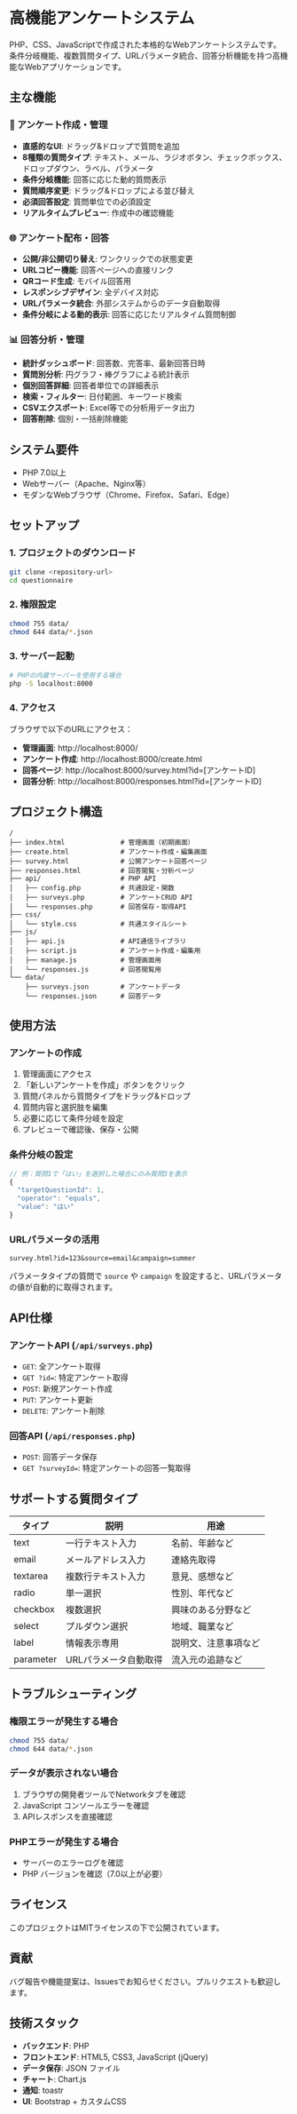 # 高機能アンケートシステム

PHP、CSS、JavaScriptで作成された本格的なWebアンケートシステムです。条件分岐機能、複数質問タイプ、URLパラメータ統合、回答分析機能を持つ高機能なWebアプリケーションです。

## 主な機能

### 📝 アンケート作成・管理
- **直感的なUI**: ドラッグ&ドロップで質問を追加
- **8種類の質問タイプ**: テキスト、メール、ラジオボタン、チェックボックス、ドロップダウン、ラベル、パラメータ
- **条件分岐機能**: 回答に応じた動的質問表示
- **質問順序変更**: ドラッグ&ドロップによる並び替え
- **必須回答設定**: 質問単位での必須設定
- **リアルタイムプレビュー**: 作成中の確認機能

### 🌐 アンケート配布・回答
- **公開/非公開切り替え**: ワンクリックでの状態変更
- **URLコピー機能**: 回答ページへの直接リンク
- **QRコード生成**: モバイル回答用
- **レスポンシブデザイン**: 全デバイス対応
- **URLパラメータ統合**: 外部システムからのデータ自動取得
- **条件分岐による動的表示**: 回答に応じたリアルタイム質問制御

### 📊 回答分析・管理
- **統計ダッシュボード**: 回答数、完答率、最新回答日時
- **質問別分析**: 円グラフ・棒グラフによる統計表示
- **個別回答詳細**: 回答者単位での詳細表示
- **検索・フィルター**: 日付範囲、キーワード検索
- **CSVエクスポート**: Excel等での分析用データ出力
- **回答削除**: 個別・一括削除機能

## システム要件

- PHP 7.0以上
- Webサーバー（Apache、Nginx等）
- モダンなWebブラウザ（Chrome、Firefox、Safari、Edge）

## セットアップ

### 1. プロジェクトのダウンロード

```bash
git clone <repository-url>
cd questionnaire
```

### 2. 権限設定

```bash
chmod 755 data/
chmod 644 data/*.json
```

### 3. サーバー起動

```bash
# PHPの内蔵サーバーを使用する場合
php -S localhost:8000
```

### 4. アクセス

ブラウザで以下のURLにアクセス：

- **管理画面**: http://localhost:8000/
- **アンケート作成**: http://localhost:8000/create.html
- **回答ページ**: http://localhost:8000/survey.html?id=[アンケートID]
- **回答分析**: http://localhost:8000/responses.html?id=[アンケートID]

## プロジェクト構造

```
/
├── index.html              # 管理画面（初期画面）
├── create.html             # アンケート作成・編集画面
├── survey.html             # 公開アンケート回答ページ
├── responses.html          # 回答閲覧・分析ページ
├── api/                    # PHP API
│   ├── config.php          # 共通設定・関数
│   ├── surveys.php         # アンケートCRUD API
│   └── responses.php       # 回答保存・取得API
├── css/
│   └── style.css           # 共通スタイルシート
├── js/
│   ├── api.js              # API通信ライブラリ
│   ├── script.js           # アンケート作成・編集用
│   ├── manage.js           # 管理画面用
│   └── responses.js        # 回答閲覧用
└── data/
    ├── surveys.json        # アンケートデータ
    └── responses.json      # 回答データ
```

## 使用方法

### アンケートの作成

1. 管理画面にアクセス
2. 「新しいアンケートを作成」ボタンをクリック
3. 質問パネルから質問タイプをドラッグ&ドロップ
4. 質問内容と選択肢を編集
5. 必要に応じて条件分岐を設定
6. プレビューで確認後、保存・公開

### 条件分岐の設定

```javascript
// 例：質問1で「はい」を選択した場合にのみ質問3を表示
{
  "targetQuestionId": 1,
  "operator": "equals",
  "value": "はい"
}
```

### URLパラメータの活用

```
survey.html?id=123&source=email&campaign=summer
```

パラメータタイプの質問で `source` や `campaign` を設定すると、URLパラメータの値が自動的に取得されます。

## API仕様

### アンケートAPI (`/api/surveys.php`)

- `GET`: 全アンケート取得
- `GET ?id=`: 特定アンケート取得  
- `POST`: 新規アンケート作成
- `PUT`: アンケート更新
- `DELETE`: アンケート削除

### 回答API (`/api/responses.php`)

- `POST`: 回答データ保存
- `GET ?surveyId=`: 特定アンケートの回答一覧取得

## サポートする質問タイプ

| タイプ | 説明 | 用途 |
|--------|------|------|
| text | 一行テキスト入力 | 名前、年齢など |
| email | メールアドレス入力 | 連絡先取得 |
| textarea | 複数行テキスト入力 | 意見、感想など |
| radio | 単一選択 | 性別、年代など |
| checkbox | 複数選択 | 興味のある分野など |
| select | プルダウン選択 | 地域、職業など |
| label | 情報表示専用 | 説明文、注意事項など |
| parameter | URLパラメータ自動取得 | 流入元の追跡など |

## トラブルシューティング

### 権限エラーが発生する場合

```bash
chmod 755 data/
chmod 644 data/*.json
```

### データが表示されない場合

1. ブラウザの開発者ツールでNetworkタブを確認
2. JavaScript コンソールエラーを確認
3. APIレスポンスを直接確認

### PHPエラーが発生する場合

- サーバーのエラーログを確認
- PHP バージョンを確認（7.0以上が必要）

## ライセンス

このプロジェクトはMITライセンスの下で公開されています。

## 貢献

バグ報告や機能提案は、Issuesでお知らせください。プルリクエストも歓迎します。

## 技術スタック

- **バックエンド**: PHP
- **フロントエンド**: HTML5, CSS3, JavaScript (jQuery)
- **データ保存**: JSON ファイル
- **チャート**: Chart.js
- **通知**: toastr
- **UI**: Bootstrap + カスタムCSS